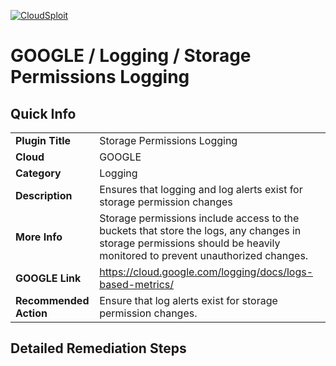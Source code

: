 [![CloudSploit](https://cloudsploit.com/img/logo-new-big-text-100.png "CloudSploit")](https://cloudsploit.com)

# GOOGLE / Logging / Storage Permissions Logging

## Quick Info

| | |
|-|-|
| **Plugin Title** | Storage Permissions Logging |
| **Cloud** | GOOGLE |
| **Category** | Logging |
| **Description** | Ensures that logging and log alerts exist for storage permission changes |
| **More Info** | Storage permissions include access to the buckets that store the logs, any changes in storage permissions should be heavily monitored to prevent unauthorized changes. |
| **GOOGLE Link** | https://cloud.google.com/logging/docs/logs-based-metrics/ |
| **Recommended Action** | Ensure that log alerts exist for storage permission changes. |

## Detailed Remediation Steps

